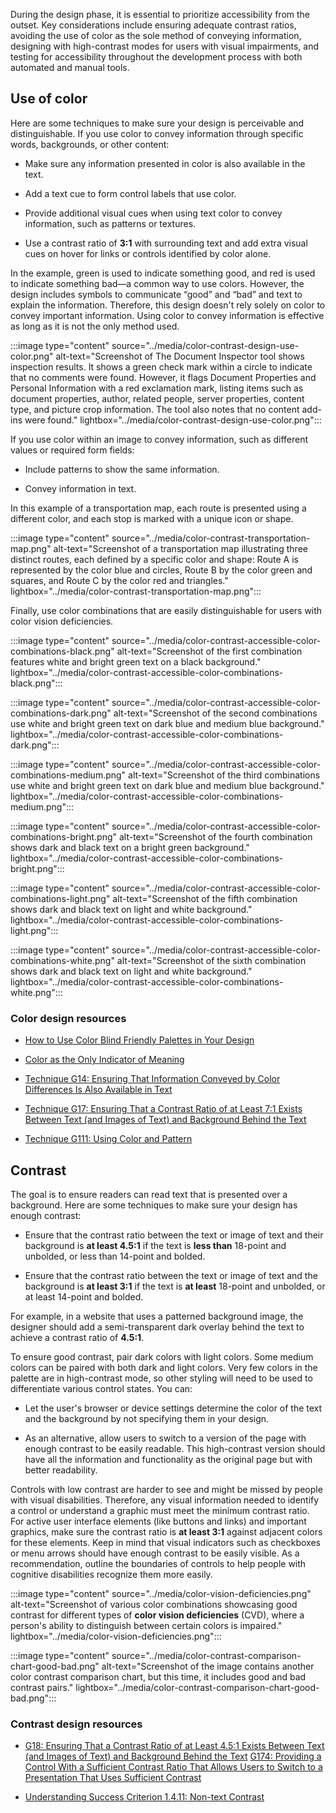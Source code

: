 During the design phase, it is essential to prioritize accessibility from the outset. Key considerations include ensuring adequate contrast ratios, avoiding the use of color as the sole method of conveying information, designing with high-contrast modes for users with visual impairments, and testing for accessibility throughout the development process with both automated and manual tools.

## Use of color

Here are some techniques to make sure your design is perceivable and distinguishable. If you use color to convey information through specific words, backgrounds, or other content:

- Make sure any information presented in color is also available in the text.

- Add a text cue to form control labels that use color.

- Provide additional visual cues when using text color to convey information, such as patterns or textures.

- Use a contrast ratio of **3:1** with surrounding text and add extra visual cues on hover for links or controls identified by color alone.

In the example, green is used to indicate something good, and red is used to indicate something bad—a common way to use colors. However, the design includes symbols to communicate “good” and “bad” and text to explain the information. Therefore, this design doesn't rely solely on color to convey important information. Using color to convey information is effective as long as it is not the only method used.

:::image type="content" source="../media/color-contrast-design-use-color.png" alt-text="Screenshot of The Document Inspector tool shows inspection  results. It shows a green check mark within a circle to indicate that no comments were found. However, it flags Document Properties and Personal Information with a red exclamation mark, listing items such as document properties, author, related people, server properties, content type, and picture crop information. The tool also notes that no content add-ins were found." lightbox="../media/color-contrast-design-use-color.png":::

If you use color within an image to convey information, such as different values or required form fields:

- Include patterns to show the same information.

- Convey information in text. 

In this example of a transportation map, each route is presented using a different color, and each stop is marked with a unique icon or shape. 

:::image type="content" source="../media/color-contrast-transportation-map.png" alt-text="Screenshot of a transportation map illustrating three distinct routes, each defined by a specific color and shape: Route A is represented by the color blue and circles, Route B by the color green and squares, and Route C by the color red and triangles." lightbox="../media/color-contrast-transportation-map.png":::

Finally, use color combinations that are easily distinguishable for users with color vision deficiencies.

:::image type="content" source="../media/color-contrast-accessible-color-combinations-black.png" alt-text="Screenshot of the first combination features white and bright green text on a black background." lightbox="../media/color-contrast-accessible-color-combinations-black.png":::

:::image type="content" source="../media/color-contrast-accessible-color-combinations-dark.png" alt-text="Screenshot of the second combinations use white and bright green text on dark blue and medium blue background." lightbox="../media/color-contrast-accessible-color-combinations-dark.png":::

:::image type="content" source="../media/color-contrast-accessible-color-combinations-medium.png" alt-text="Screenshot of the third combinations use white and bright green text on dark blue and medium blue background." lightbox="../media/color-contrast-accessible-color-combinations-medium.png":::

:::image type="content" source="../media/color-contrast-accessible-color-combinations-bright.png" alt-text="Screenshot of the fourth combination shows dark and black text on a bright green background." lightbox="../media/color-contrast-accessible-color-combinations-bright.png":::

:::image type="content" source="../media/color-contrast-accessible-color-combinations-light.png" alt-text="Screenshot of the fifth combination shows dark and  black text on light and white background." lightbox="../media/color-contrast-accessible-color-combinations-light.png":::

:::image type="content" source="../media/color-contrast-accessible-color-combinations-white.png" alt-text="Screenshot of the sixth combination shows dark and  black text on light and white background." lightbox="../media/color-contrast-accessible-color-combinations-white.png":::

### Color design resources

- [How to Use Color Blind Friendly Palettes in Your Design](https://venngage.com/blog/color-blind-friendly-palette/)

- [Color as the Only Indicator of Meaning](https://accessibility.umich.edu/training/color-meaning) 

- [Technique G14: Ensuring That Information Conveyed by Color Differences Is Also Available in Text](https://www.w3.org/WAI/WCAG21/Techniques/general/G14)

- [Technique G17: Ensuring That a Contrast Ratio of at Least 7:1 Exists Between Text (and Images of Text) and Background Behind the Text](https://www.w3.org/WAI/WCAG22/Techniques/general/G17.html)

- [Technique G111: Using Color and Pattern](https://www.w3.org/WAI/WCAG21/Techniques/general/G111)

## Contrast

The goal is to ensure readers can read text that is presented over a background. Here are some techniques to make sure your design has enough contrast: 

- Ensure that the contrast ratio between the text or image of text and their background is **at least 4.5:1** if the text is **less than** 18-point and unbolded, or less than 14-point and bolded. 

- Ensure that the contrast ratio between the text or image of text and the background is **at least 3:1** if the text is **at least** 18-point and unbolded, or at least 14-point and bolded.

For example, in a website that uses a patterned background image, the designer should add a semi-transparent dark overlay behind the text to achieve a contrast ratio of **4.5:1**. 

To ensure good contrast, pair dark colors with light colors. Some medium colors can be paired with both dark and light colors. Very few colors in the palette are in high-contrast mode, so other styling will need to be used to differentiate various control states. You can:

- Let the user's browser or device settings determine the color of the text and the background by not specifying them in your design.

- As an alternative, allow users to switch to a version of the page with enough contrast to be easily readable. This high-contrast version should have all the information and functionality as the original page but with better readability.

Controls with low contrast are harder to see and might be missed by people with visual disabilities. Therefore, any visual information needed to identify a control or understand a graphic must meet the minimum contrast ratio. For active user interface elements (like buttons and links) and important graphics, make sure the contrast ratio is **at least 3:1** against adjacent colors for these elements. Keep in mind that visual indicators such as checkboxes or menu arrows should have enough contrast to be easily visible. As a recommendation, outline the boundaries of controls to help people with cognitive disabilities recognize them more easily. 

:::image type="content" source="../media/color-vision-deficiencies.png" alt-text="Screenshot of various color combinations showcasing good contrast for different types of **color vision deficiencies** (CVD), where a  person's ability to distinguish between certain colors is impaired." lightbox="../media/color-vision-deficiencies.png":::

:::image type="content" source="../media/color-contrast-comparison-chart-good-bad.png" alt-text="Screenshot of the image contains another color contrast  comparison chart, but this time, it includes good and bad contrast pairs." lightbox="../media/color-contrast-comparison-chart-good-bad.png":::
 

### Contrast design resources

- [G18: Ensuring That a Contrast Ratio of at Least 4.5:1 Exists Between Text (and Images of Text) and Background Behind the Text](https://www.w3.org/WAI/WCAG21/Techniques/general/G18) [G174: Providing a Control With a Sufficient Contrast Ratio That Allows Users to Switch to a Presentation That Uses Sufficient Contrast](https://www.w3.org/WAI/WCAG21/Techniques/general/G174) 

- [Understanding Success Criterion 1.4.11: Non-text Contrast](https://www.w3.org/WAI/WCAG21/Understanding/non-text-contrast)
  